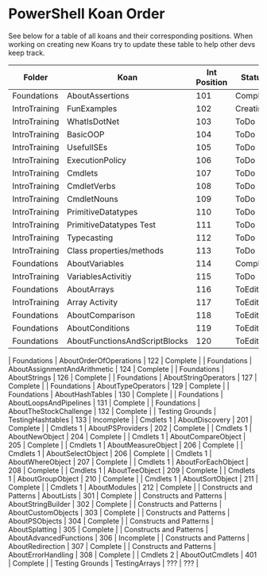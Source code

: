 # PowerShell Koan Order
See below for a table of all koans and their corresponding positions. When working on creating new Koans try to update these table to help other devs keep track.

| Folder                    |  Koan                           |  Int Position  |  Status      |
|---------------------------|---------------------------------|----------------|--------------|
|  Foundations              |  AboutAssertions                | 101            |  Complete    |
|  IntroTraining            |  FunExamples                    | 102            |  Creating    |
|  IntroTraining            |  WhatIsDotNet                   | 103            |  ToDo        |
|  IntroTraining            |  BasicOOP                       | 104            |  ToDo        |
|  IntroTraining            |  UsefulISEs                     | 105            |  ToDo        |
|  IntroTraining            |  ExecutionPolicy                | 106            |  ToDo        |
|  IntroTraining            |  Cmdlets                        | 107            |  ToDo        |
|  IntroTraining            |  CmdletVerbs                    | 108            |  ToDo        |
|  IntroTraining            |  CmdletNouns                    | 109            |  ToDo        |
|  IntroTraining            |  PrimitiveDatatypes             | 110            |  ToDo        |
|  IntroTraining            |  PrimitiveDatatypes Test        | 111            |  ToDo        |
|  IntroTraining            |  Typecasting                    | 112            |  ToDo        |
|  IntroTraining            |  Class properties/methods       | 113            |  ToDo        |
|  Foundations              |  AboutVariables                 | 114            |  Complete    |
|  IntroTraining            |  VariablesActivitiy             | 115            |  ToDo        |
|  Foundations              |  AboutArrays                    | 116            |  ToEdit      |
|  IntroTraining            |  Array Activity                 | 117            |  ToEdit      |
|  Foundations              |  AboutComparison                | 118            |  ToEdit      |
|  Foundations              |  AboutConditions                | 119            |  ToEdit      |
|  Foundations              |  AboutFunctionsAndScriptBlocks  | 120            |  ToEdit      |




|  Foundations              |  AboutOrderOfOperations         | 122            |  Complete    |
|  Foundations              |  AboutAssignmentAndArithmetic   | 124            |  Complete    |
|  Foundations              |  AboutStrings                   | 126            |  Complete    |
|  Foundations              |  AboutStringOperators           | 127            |  Complete    |
|  Foundations              |  AboutTypeOperators             | 129            |  Complete    |
|  Foundations              |  AboutHashTables                | 130            |  Complete    |
|  Foundations              |  AboutLoopsAndPipelines         | 131            |  Complete    |
|  Foundations              |  AboutTheStockChallenge         | 132            |  Complete    |
|  Testing Grounds          |  TestingHashtables              | 133            |  Incomplete  |
|  Cmdlets 1                |  AboutDiscovery                 | 201            |  Complete    |
|  Cmdlets 1                |  AboutPSProviders               | 202            |  Complete    |
|  Cmdlets 1                |  AboutNewObject                 | 204            |  Complete    |
|  Cmdlets 1                |  AboutCompareObject             | 205            |  Complete    |
|  Cmdlets 1                |  AboutMeasureObject             | 206            |  Complete    |
|  Cmdlets 1                |  AboutSelectObject              | 206            |  Complete    |
|  Cmdlets 1                |  AboutWhereObject               | 207            |  Complete    |
|  Cmdlets 1                |  AboutForEachObject             | 208            |  Complete    |
|  Cmdlets 1                |  AboutTeeObject                 | 209            |  Complete    |
|  Cmdlets 1                |  AboutGroupObject               | 210            |  Complete    |
|  Cmdlets 1                |  AboutSortObject                | 211            |  Complete    |
|  Cmdlets 1                |  AboutModules                   | 212            |  Complete    |
|  Constructs and Patterns  |  AboutLists                     | 301            |  Complete    |
|  Constructs and Patterns  |  AboutStringBuilder             | 302            |  Complete    |
|  Constructs and Patterns  |  AboutCustomObjects             | 303            |  Complete    |
|  Constructs and Patterns  |  AboutPSObjects                 | 304            |  Complete    |
|  Constructs and Patterns  |  AboutSplatting                 | 305            |  Complete    |
|  Constructs and Patterns  |  AboutAdvancedFunctions         | 306            |  Incomplete  |
|  Constructs and Patterns  |  AboutRedirection               | 307            |  Complete    |
|  Constructs and Patterns  |  AboutErrorHandling             | 308            |  Complete    |
|  Cmdlets 2                |  AboutOutCmdlets                | 401            |  Complete    |
|  Testing Grounds          |  TestingArrays                  |  ???           |  ???         |


